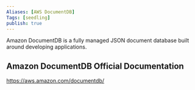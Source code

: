 ```yaml
---
Aliases: [AWS DocumentDB]
Tags: [seedling]
publish: true
---
```


Amazon DocumentDB is a fully managed JSON document database built around developing applications.

## Amazon DocumentDB Official Documentation

https://aws.amazon.com/documentdb/